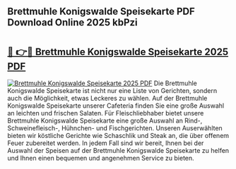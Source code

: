 ## Brettmuhle Konigswalde Speisekarte PDF Download Online 2025 kbPzi

# <h2><a href="http://gcbdhy.nevu.top/?p=Brettmuhle+Konigswalde+Speisekarte">🔗 👉🔴 Brettmuhle Konigswalde Speisekarte 2025 PDF</a></h2>

[![Brettmuhle Konigswalde Speisekarte 2025 PDF](https://i.imgur.com/dBaPXMq.png)](http://gcbdhy.nevu.top/?p=Brettmuhle+Konigswalde+Speisekarte)
Die Brettmuhle Konigswalde Speisekarte ist nicht nur eine Liste von Gerichten, sondern auch die Möglichkeit, etwas Leckeres zu wählen. Auf der Brettmuhle Konigswalde Speisekarte unserer Cafeteria finden Sie eine große Auswahl an leichten und frischen Salaten. Für Fleischliebhaber bietet unsere Brettmuhle Konigswalde Speisekarte eine große Auswahl an Rind-, Schweinefleisch-, Hühnchen- und Fischgerichten. Unseren Auserwählten bieten wir köstliche Gerichte wie Schaschlik und Steak an, die über offenem Feuer zubereitet werden. In jedem Fall sind wir bereit, Ihnen bei der Auswahl der Speisen auf der Brettmuhle Konigswalde Speisekarte zu helfen und Ihnen einen bequemen und angenehmen Service zu bieten.
